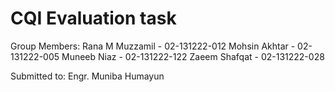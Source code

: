 # CQI Evaluation task
Group Members:
Rana M Muzzamil - 02-131222-012
Mohsin Akhtar - 02-131222-005
Muneeb Niaz - 02-131222-122
Zaeem Shafqat - 02-131222-028


Submitted to:
Engr. Muniba Humayun
